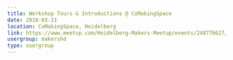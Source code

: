```yaml
---
title: Workshop Tours & Introductions @ CoMakingSpace
date: 2018-03-21
location: CoMakingSpace, Heidelberg
link: https://www.meetup.com/Heidelberg-Makers-Meetup/events/248776627/
usergroup: makershd
type: usergroup
---
```

